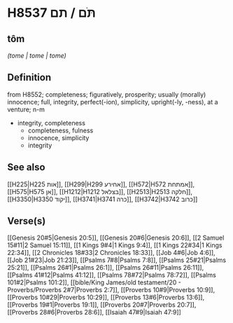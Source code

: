 # H8537 תֹּם / תם

## tôm

_(tome | tome | tome)_

## Definition

from H8552; completeness; figuratively, prosperity; usually (morally) innocence; full, integrity, perfect(-ion), simplicity, upright(-ly, -ness), at a venture; n-m

- integrity, completeness
  - completeness, fulness
  - innocence, simplicity
  - integrity

## See also

[[H225|H225 אות]], [[H299|H299 אחירע]], [[H572|H572 אמתחת]], [[H575|H575 אן]], [[H1212|H1212 בצלאל]], [[H2513|H2513 חלקה]], [[H3350|H3350 יקוד]], [[H3741|H3741 כרה]], [[H3742|H3742 כרוב]]

## Verse(s)

[[Genesis 20#5|Genesis 20:5]], [[Genesis 20#6|Genesis 20:6]], [[2 Samuel 15#11|2 Samuel 15:11]], [[1 Kings 9#4|1 Kings 9:4]], [[1 Kings 22#34|1 Kings 22:34]], [[2 Chronicles 18#33|2 Chronicles 18:33]], [[Job 4#6|Job 4:6]], [[Job 21#23|Job 21:23]], [[Psalms 7#8|Psalms 7:8]], [[Psalms 25#21|Psalms 25:21]], [[Psalms 26#1|Psalms 26:1]], [[Psalms 26#11|Psalms 26:11]], [[Psalms 41#12|Psalms 41:12]], [[Psalms 78#72|Psalms 78:72]], [[Psalms 101#2|Psalms 101:2]], [[bible/King James/old testament/20 - Proverbs/Proverbs 2#7|Proverbs 2:7]], [[Proverbs 10#9|Proverbs 10:9]], [[Proverbs 10#29|Proverbs 10:29]], [[Proverbs 13#6|Proverbs 13:6]], [[Proverbs 19#1|Proverbs 19:1]], [[Proverbs 20#7|Proverbs 20:7]], [[Proverbs 28#6|Proverbs 28:6]], [[Isaiah 47#9|Isaiah 47:9]]